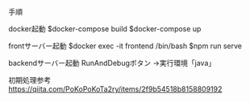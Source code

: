 手順

docker起動
$docker-compose build
$docker-compose up

frontサーバー起動
$docker exec -it frontend /bin/bash
$npm run serve

backendサーバー起動
RunAndDebugボタン
→実行環境「java」

初期処理参考
https://qiita.com/PoKoPoKoTa2ry/items/2f9b54518b8158809192